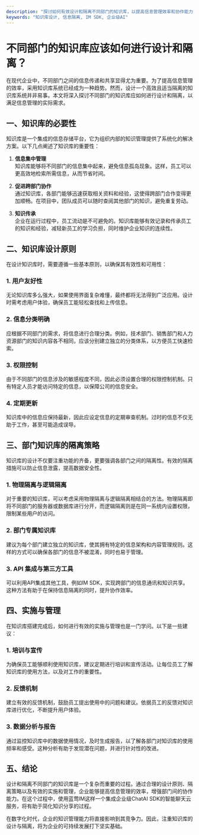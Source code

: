 ```yaml
---
description: "探讨如何有效设计和隔离不同部门的知识库，以提高信息管理效率和协作能力。"
keywords: "知识库设计, 信息隔离, IM SDK, 企业级AI"
---
```

# 不同部门的知识库应该如何进行设计和隔离？

在现代企业中，不同部门之间的信息传递和共享显得尤为重要。为了提高信息管理的效率，采用知识库系统已经成为一种趋势。然而，设计一个高效且适当隔离的知识库系统并非易事。本文将深入探讨不同部门的知识库应如何进行设计和隔离，以满足信息管理的实际需求。

## 一、知识库的必要性

知识库是一个集成的信息存储平台，它为组织内部的知识管理提供了系统化的解决方案。以下几点阐述了知识库的重要性：

1. **信息集中管理**  
   知识库能够将不同部门的信息集中起来，避免信息孤岛现象。这样，员工可以更高效地检索所需信息，从而节省时间。

2. **促进跨部门协作**  
   通过知识库，各部门能够迅速获取相关资料和经验，这使得跨部门合作变得更加顺畅。在项目中，团队成员可以随时查阅其他部门的知识，避免重复劳动。

3. **知识传承**  
   企业在运行过程中，员工流动是不可避免的。知识库能够有效记录和传承员工的知识和经验，减轻新员工的学习负担，同时维护企业知识的连续性。

## 二、知识库设计原则

在设计知识库时，需要遵循一些基本原则，以确保其有效性和可用性：

### 1. 用户友好性

无论知识库多么强大，如果使用界面复杂难懂，最终都将无法得到广泛应用。设计时需考虑用户体验，确保员工能轻松查找和上传信息。

### 2. 信息分类明确

应根据不同部门的需求，将信息进行合理分类。例如，技术部门、销售部门和人力资源部门的知识内容各不相同，应该分别建立独立的分类体系，以方便员工快速检索。

### 3. 权限控制

由于不同部门的信息涉及的敏感程度不同，因此必须设置合理的权限控制机制。只有特定人员才能访问特定的信息，以保障公司的信息安全。

### 4. 定期更新

知识库中的信息应保持最新，因此应设定信息的定期审查机制。过时的信息不仅无助于工作，甚至可能造成误导。

## 三、部门知识库的隔离策略

知识库的设计不仅要注重功能的齐备，更要强调各部门之间的隔离性。有效的隔离措施可以防止信息泄露，提高数据安全性。

### 1. 物理隔离与逻辑隔离

对于重要的知识库，可以考虑采用物理隔离与逻辑隔离相结合的方法。物理隔离即将不同部门的服务器或数据库进行分开，而逻辑隔离则是在同一系统内设置权限，限制某些用户的访问。

### 2. 部门专属知识库

建议为每个部门建立独立的知识库，使其拥有特定的信息架构和内容管理规则。这样的方式可以确保各部门的信息不被混淆，同时也易于管理。

### 3. API 集成与第三方工具

可以利用API集成其他工具，例如IM SDK，实现跨部门的信息通讯和知识共享。这种方法有助于在保持信息隔离的同时，提升协作效率。

## 四、实施与管理

在知识库搭建完成后，如何进行有效的实施与管理也是一门学问。以下是一些建议：

### 1. 培训与宣传

为确保员工能够顺利使用知识库，建议定期进行培训和宣传活动。让每位员工了解知识库的使用方法，以及对工作的重要性。

### 2. 反馈机制

建立有效的反馈机制，鼓励员工提出使用中的问题和建议。依据员工的反馈对知识库进行优化，不断提升用户体验。

### 3. 数据分析与报告

通过监控知识库中的数据使用情况，及时生成报告，以了解各部门对知识库的使用频率和感受。这种分析有助于发现潜在问题，并进行针对性的改进。

## 五、结论

设计和隔离不同部门的知识库是一个复杂而重要的过程。通过合理的设计原则、隔离策略以及有效的实施和管理，企业能够提高信息管理的效率，增强部门间的协作能力。在这个过程中，使用蓝莺IM这样一个集成企业级ChatAI SDK的智能聊天云服务，将有助于简化知识分享的过程。

在数字化时代，企业的知识管理能力将直接影响到其竞争力。因此，注重知识库的设计与隔离，将为企业的可持续发展打下坚实基础。
